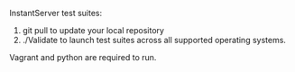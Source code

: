 InstantServer test suites:

1. git pull to update your local repository
2. ./Validate to launch test suites across all supported operating systems.

Vagrant and python are required to run.
